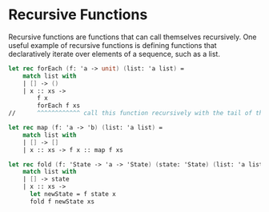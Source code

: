 # Recursive Functions

Recursive functions are functions that can call themselves recursively. One useful example of recursive functions is defining functions that declaratively iterate over elements of a sequence, such as a list.

```fsharp
let rec forEach (f: 'a -> unit) (list: 'a list) =
    match list with
    | [] -> ()
    | x :: xs ->
        f x
        forEach f xs
//      ^^^^^^^^^^^^ call this function recursively with the tail of the list
```

```fsharp
let rec map (f: 'a -> 'b) (list: 'a list) =
    match list with
    | [] -> []
    | x :: xs -> f x :: map f xs
```

```fsharp
let rec fold (f: 'State -> 'a -> 'State) (state: 'State) (list: 'a list) =
    match list with
    | [] -> state
    | x :: xs ->
      let newState = f state x
      fold f newState xs
```
